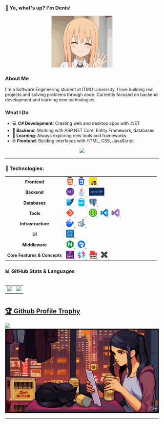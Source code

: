 ### 👋 Yo, what's up? I'm Denis!

<p align="center">
  <img src="Icons/hi-hello.gif" alt="Animated Avatar" width="200"/>
</p>

### About Me
I'm a Software Engineering student at ITMO University. I love building real projects and solving problems through code. Currently focused on backend development and learning new technologies.

### What I Do
- 💻 **C# Development**: Creating web and desktop apps with .NET
- 🔧 **Backend**: Working with ASP.NET Core, Entity Framework, databases
- 🎯 **Learning**: Always exploring new tools and frameworks
- 🌐 **Frontend**: Building interfaces with HTML, CSS, JavaScript

<p align="center">
  <a href="https://t.me/sDenissss"><img src="https://img.shields.io/badge/Telegram-2CA5E0?logo=telegram&logoColor=white" /></a>
</p>

---

### 🚀 Technologies:

<div style="align-items: center; justify-content: space-between;">
  <table>
    <tr>
      <td align=center><b>Frontend</b></td>
      <td style="width:290px">
        <a href="https://developer.mozilla.org/en-US/docs/Web/HTML" target="_blank" rel="noreferrer">
          <img src="Icons/html5.svg" alt="HTML5" width="26" height="26" />
        </a>&nbsp;
        <a href="https://developer.mozilla.org/en-US/docs/Web/CSS" target="_blank" rel="noreferrer">
          <img src="Icons/css3.svg" alt="CSS3" width="26" height="26" />
        </a>&nbsp;
        <a href="https://developer.mozilla.org/en-US/docs/Web/JavaScript" target="_blank" rel="noreferrer">
          <img src="Icons/js.svg" alt="JavaScript" width="26" height="26" />
        </a>&nbsp;
      </td>
    </tr>
    <tr>
      <td align=center><b>Backend</b></td>
      <td>
        <a href="https://dotnet.microsoft.com/" target="_blank" rel="noreferrer">
          <img src="Icons/dotnet.svg" alt=".NET" width="26" height="26" />
        </a>&nbsp;
        <!-- <a href="https://nodejs.org/" target="_blank" rel="noreferrer">
          <img src="Icons/nodejs.svg" alt="Node.js" width="26" height="26" />
        </a>&nbsp; -->
        <a href="https://www.java.com/" target="_blank" rel="noreferrer">
          <img src="Icons/java.svg" alt="Java" width="26" height="26" />
        </a>&nbsp;
        <!-- <a href="https://learn.microsoft.com/ru-ru/dotnet/csharp/" target="_blank" rel="noreferrer">
          <img src="Icons/csharp.svg" alt="C#" width="26" height="26" />
        </a>&nbsp; -->
        <a href="https://dotnet.microsoft.com/en-us/apps/aspnet" target="_blank" rel="noreferrer">
          <img src="Icons/aspnetcore.png" alt="Asp .NET Core" width="50" height="26" />
        </a>&nbsp;
      </td>
    </tr>
    <tr>
      <td align=center><b>Databases</b></td>
      <td>
        <a href="https://www.sqlite.org/" target="_blank" rel="noreferrer">
          <img src="Icons/sqlite.svg" alt="SQLite" width="26" height="26" />
        </a>&nbsp;
        <a href="https://www.sql.org/" target="_blank" rel="noreferrer">
          <img src="Icons/sql.svg" alt="SQL" width="26" height="26" />
        </a>&nbsp;
        <a href="https://www.postgresql.org/" target="_blank" rel="noreferrer">
          <img src="Icons/postgresql.svg" alt="PostgreSQL" width="26" height="26" />
        </a>&nbsp;
      </td>
    </tr>
    <tr>
      <td align=center><b>Tools</b></td>
      <td>
        <a href="https://git-scm.com/" target="_blank" rel="noreferrer">
          <img src="Icons/git.svg" alt="Git" width="26" height="26" />
        </a>&nbsp;
        <a href="https://github.com/" target="_blank" rel="noreferrer">
          <img src="Icons/github-light.svg" alt="GitHub" width="26" height="26" />
        </a>&nbsp;
        <a href="https://swagger.io/" target="_blank" rel="noreferrer">
          <img src="Icons/swagger.svg" alt="Swagger" width="26" height="26" />
        </a>&nbsp;
        <a href="https://code.visualstudio.com/" target="_blank" rel="noreferrer">
          <img src="Icons/vscode.svg" alt="VS Code" width="26" height="26" />
        </a>&nbsp;
        <a href="https://visualstudio.microsoft.com/" target="_blank" rel="noreferrer">
          <img src="Icons/vs.svg" alt="Visual Studio" width="26" height="26" />
        </a>&nbsp;
      </td>
    </tr>
    <tr>
      <td align=center><b>Infrastructure</b></td>
      <td>
        <a href="https://www.docker.com/" target="_blank" rel="noreferrer">
          <img src="Icons/docker.svg" alt="Docker" width="26" height="26" />
        </a>&nbsp;
        <a href="https://docs.docker.com/compose/" target="_blank" rel="noreferrer">
          <img src="Icons/dockercomposepng.png" alt="Docker" width="26" height="26" />
        </a>&nbsp;
      </td>
    </tr>
    <tr>
      <td align=center><b>UI</b></td>
      <td>
        <a href="https://learn.microsoft.com/en-us/dotnet/desktop/wpf/" target="_blank" rel="noreferrer">
          <img src="Icons/wpf.svg" alt="WPF" width="26" height="26" />
        </a>&nbsp;
      </td>
    </tr>
      <tr>
      <td align=center><b>Middleware</b></td>
      <td>
        <a href="https://nginx.org/" target="_blank" rel="noreferrer">
          <img src="Icons/nginx.svg" alt="Nginx" width="26" height="26" />
        </a>&nbsp;
        <a href="https://learn.microsoft.com/en-us/aspnet/core/signalr/introduction" target="_blank" rel="noreferrer">
          <img src="Icons/signalr.svg" alt="SignalR" width="26" height="26" />
        </a>&nbsp;
      </td>
    </tr>
    <tr>
      <td align=center><b>Core Features & Concepts</b></td>
      <td>
        <a href="https://learn.microsoft.com/en-us/ef/core/" target="_blank" rel="noreferrer">
          <img src="Icons/efcore.svg" alt="Entity Framework Core" width="26" height="26" />
        </a>&nbsp;
        <a href="https://jwt.io/" target="_blank" rel="noreferrer">
          <img src="Icons/jwt.svg" alt="JWT" width="26" height="26" />
        </a>&nbsp;
        <a href="https://www.json.org/" target="_blank" rel="noreferrer">
          <img src="Icons/json.svg" alt="JSON" width="26" height="26" />
        </a>&nbsp;
        <a href="https://learn.microsoft.com/en-us/dotnet/csharp/programming-guide/concepts/linq/" target="_blank" rel="noreferrer">
          <!-- <img src="Icons/linq.svg" alt="LINQ" width="26" height="26" />
        </a>&nbsp; -->
        <a href="https://xunit.net/" target="_blank" rel="noreferrer">
          <img src="Icons/xUnit.svg" alt="xUnit" width="26" height="26" />
        </a>&nbsp;
        <!-- <a href="https://restful-api.dev/" target="_blank" rel="noreferrer">
          <img src="Icons/restapi.jfif" alt="xUnit" width="26" height="26" />
        </a>&nbsp; -->
      </td>
    </tr>
    <!-- <tr>
      <td align=center><b>Currently Exploring</b></td>
      <td style="width:290px">
        <a href="https://developer.mozilla.org/en-US/docs/Web/HTML" target="_blank" rel="noreferrer">
          <img src="Icons/html5.svg" alt="HTML5" width="26" height="26" />
        </a>&nbsp;
        <a href="https://developer.mozilla.org/en-US/docs/Web/CSS" target="_blank" rel="noreferrer">
          <img src="Icons/css3.svg" alt="CSS3" width="26" height="26" />
        </a>&nbsp;
        <a href="https://developer.mozilla.org/en-US/docs/Web/JavaScript" target="_blank" rel="noreferrer">
          <img src="Icons/js.svg" alt="JavaScript" width="26" height="26" />
        </a>&nbsp;
      </td>
    </tr> -->
  </table>
  <!-- <td style="vertical-align: top;">
      <img src="Icons/girlwatchonyou.gif" height="200" />
  </td> -->
</div>

### 📊 GitHub Stats & Languages
<div style="display: flex; align-items: center; justify-content: space-between;">
  <table>
    <tr>
      <td>
        <img src="https://github-readme-stats.vercel.app/api?username=sDenisss&show_icons=true&theme=gotham" width="395px" />
      </td>
      <td>
        <img src="https://github-readme-stats.vercel.app/api/top-langs/?username=sDenisss&layout=compact&theme=gotham" />
      </td>
    </tr>
  </table>
</div>


<a href="https://github.com/sDenisss/github-profile-trophy"><h2>🏆 Github Profile Trophy</h2></a>
<div style="display: flex; align-items: center; gap: 20px;">
  <a href="https://github.com/sDenisss/github-profile-trophy">
    <img width=800 src="https://github-profile-trophy.vercel.app/?username=sDenisss&theme=matrix"/>
  </a>
  <!-- <img src="Icons/hacker-cat.gif" height="92"/> -->
</div>

<img src="Icons/catandgirlwithbeer.gif" width="800"/>

---
